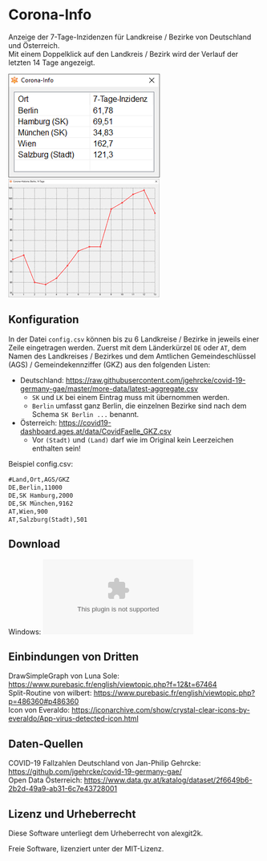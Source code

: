 # Corona-Info

Anzeige der 7-Tage-Inzidenzen für Landkreise / Bezirke von Deutschland und Österreich. \
Mit einem Doppelklick auf den Landkreis / Bezirk wird der Verlauf der letzten 14 Tage angezeigt.

![Screenshot](screenshot.png) ![Screenshot Graph](screenshot-graph.png)

## Konfiguration

In der Datei `config.csv` können bis zu 6 Landkreise / Bezirke in jeweils einer Zeile eingetragen werden.
Zuerst mit dem Länderkürzel `DE` oder `AT`, dem Namen des Landkreises / Bezirkes und dem Amtlichen Gemeindeschlüssel
(AGS) / Gemeindekennziffer (GKZ) aus den folgenden Listen:
- Deutschland: https://raw.githubusercontent.com/jgehrcke/covid-19-germany-gae/master/more-data/latest-aggregate.csv
  - `SK` und `LK` bei einem Eintrag muss mit übernommen werden.
  - `Berlin` umfasst ganz Berlin, die einzelnen Bezirke sind nach dem Schema `SK Berlin ...` benannt.
- Österreich: https://covid19-dashboard.ages.at/data/CovidFaelle_GKZ.csv
  - Vor `(Stadt)` und `(Land)` darf wie im Original kein Leerzeichen enthalten sein!

Beispiel config.csv:

    #Land,Ort,AGS/GKZ
    DE,Berlin,11000
    DE,SK Hamburg,2000
    DE,SK München,9162
    AT,Wien,900
    AT,Salzburg(Stadt),501

## Download
Windows: ![corona-info.zip](https://github.com/alexgit2k/corona-info/releases/latest/download/corona-info.zip)

## Einbindungen von Dritten
DrawSimpleGraph von Luna Sole: https://www.purebasic.fr/english/viewtopic.php?f=12&t=67464 \
Split-Routine von wilbert: https://www.purebasic.fr/english/viewtopic.php?p=486360#p486360 \
Icon von Everaldo: https://iconarchive.com/show/crystal-clear-icons-by-everaldo/App-virus-detected-icon.html

## Daten-Quellen
COVID-19 Fallzahlen Deutschland von Jan-Philip Gehrcke: https://github.com/jgehrcke/covid-19-germany-gae/ \
Open Data Österreich: https://www.data.gv.at/katalog/dataset/2f6649b6-2b2d-49a9-ab31-6c7e43728001

## Lizenz und Urheberrecht
Diese Software unterliegt dem Urheberrecht von alexgit2k.

Freie Software, lizenziert unter der MIT-Lizenz. 
